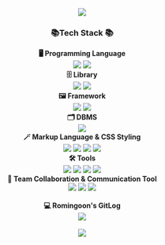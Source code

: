 

<div align='center'>
   <img src ='https://capsule-render.vercel.app/api?type=wave&color=auto&height=300&section=header&text=Romingoon의%%%Github&fontSize=90'/>
   <h3> 📚Tech Stack 📚</h3>
     <b>🖥️ Programming Language</b><br>
          <img src="https://img.shields.io/badge/JavaScript-F7DF1E?style=flat&logo=javascript&logoColor=white"/>
          <img src="https://img.shields.io/badge/TypeScript-3178C6?style=flat&logo=typescript&logoColor=white"/> <br>
     <b>🗄️ Library</b><br>
          <img src="https://img.shields.io/badge/React-61DAFB?style=flat&logo=react&logoColor=white"/>
          <img src="https://img.shields.io/badge/Node.js-339933?style=flat&logo=nodedotjs&logoColor=white"/> <br>
     <b>🖼️ Framework</b><br>
         <img src="https://img.shields.io/badge/React Native-000000?style=flat&logo=react&logoColor=61DAFB"/>
         <img src="https://img.shields.io/badge/Next.js-000000?style=flat&logo=nextdotjs&logoColor=white"/> <br>
     <b>🗂️ DBMS</b> <br>
         <img src="https://img.shields.io/badge/MySQL-4479A1?style=flat&logo=mysql&logoColor=white"/><br>
     <b>🪄 Markup Language & CSS Styling</b> <br>
         <img src="https://img.shields.io/badge/HTML5-E34F26?style=flat&logo=html5&logoColor=white"/>
         <img src="https://img.shields.io/badge/CSS3-1572B6?style=flat&logo=css3&logoColor=white"/>
         <img src="https://img.shields.io/badge/Tailwind CSS-06B6D4?style=flat&logo=tailwindcss&logoColor=white"/>
         <img src="https://img.shields.io/badge/mui-007FFF?style=flat&logo=mui&logoColor=white"/> <br>
     <b>🛠 Tools</b> <br>
         <img src="https://img.shields.io/badge/Visual Studio Code-007ACC?style=flat&logo=visualstudiocode&logoColor=white"/>
         <img src="https://img.shields.io/badge/Git-F05032?style=flat&logo=git&logoColor=white"/>
         <img src="https://img.shields.io/badge/GitHub-181717?style=flat&logo=github&logoColor=white"/>
         <img src="https://img.shields.io/badge/iTerm2-000000?style=flat&logo=iterm2&logoColor=white"/><br>
     <b>📢 Team Collaboration & Communication Tool</b><br>
         <img src="https://img.shields.io/badge/Trello-0052CC?style=flat&logo=trello&logoColor=white"/>
         <img src="https://img.shields.io/badge/Slack-4A154B?style=flat&logo=slack&logoColor=white"/>
         <img src="https://img.shields.io/badge/Discord-5865F2?style=flat&logo=discord&logoColor=white"/><br><br>                  
    <b>💻 Romingoon's GitLog</b><br>
         <img src="https://github-readme-stats.vercel.app/api/top-langs/?username=romingoon&layout=compact"><br><br>
         <img src="https://github-readme-stats.vercel.app/api?username=romingoon&show_icons=true">

</div>

